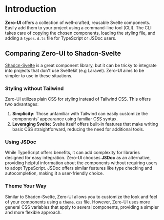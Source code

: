 # Introduction

**Zero-UI** offers a collection of well-crafted, reusable Svelte components. Easily add them to your project using a command-line tool (CLI). The CLI takes care of copying the chosen components, loading the styling file, and adding a `types.d.ts`  file for TypeScript or JSDoc users.

## Comparing Zero-UI to Shadcn-Svelte

[Shadcn-Svelte](https://www.shadcn-svelte.com) is a great component library, but it can be tricky to integrate into projects that don't use Sveltekit (e.g Laravel). Zero-UI aims to be simpler to use in these situations.

### Styling without Tailwind

Zero-UI utilizes plain CSS for styling instead of Tailwind CSS. This offers two advantages:

1. **Simplicity:** Those unfamiliar with Tailwind can easily customize the components' appearance using familiar CSS syntax.
2. **Leveraging Svelte:** Svelte itself offers built-in features that make writing basic CSS straightforward, reducing the need for additional tools.

### Using JSDoc

While TypeScript offers benefits, it can add complexity for libraries designed for easy integration. Zero-UI chooses **JSDoc** as an alternative, providing helpful information about the components without requiring users to adopt TypeScript. JSDoc offers similar features like type checking and autocompletion, making it a user-friendly choice.

### Theme Your Way

Similar to Shadcn-Svelte, Zero-UI allows you to customize the look and feel of your components using a `theme.css` file. However, Zero-UI uses more general CSS variables that apply to several components, providing a simpler and more flexible approach.
